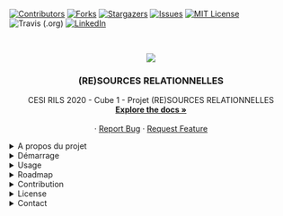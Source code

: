 [![Contributors][contributors-shield]][contributors-url]
[![Forks][forks-shield]][forks-url]
[![Stargazers][stars-shield]][stars-url]
[![Issues][issues-shield]][issues-url]
[![MIT License][license-shield]][license-url]
![Travis (.org)](https://img.shields.io/travis/BoisselNicolas/RESOURCES-RELATIONNELLES?style=for-the-badge)
[![LinkedIn][linkedin-shield]][linkedin-url]



<!-- PROJECT LOGO -->
<br />
<p align="center">
  <a href="https://github.com/othneildrew/Best-README-Template">
    <img src="https://ecole-alternance.cesi.fr/wp-content/themes/cesi/static/logo/ecole-alternance.svg">
  </a>

  <h3 align="center">(RE)SOURCES RELATIONNELLES</h3>

  <p align="center">
    CESI RILS 2020 - Cube 1 - Projet (RE)SOURCES RELATIONNELLES
    <br />
    <a href="https://github.com/othneildrew/Best-README-Template"><strong>Explore the docs »</strong></a>
    <br />
    <br />
    ·
    <a href="https://github.com/BoisselNicolas/RESOURCES-RELATIONNELLES/issues">Report Bug</a>
    ·
    <a href="https://github.com/BoisselNicolas/RESOURCES-RELATIONNELLES/issues">Request Feature</a>
  </p>
</p>



<details>
  <summary>A propos du projet</summary>

[![Product Name Screen Shot][product-screenshot]](https://example.com)


There are many great README templates available on GitHub, however, I didn't find one that really suit my needs so I created this enhanced one. I want to create a README template so amazing that it'll be the last one you ever need -- I think this is it.

Here's why:
* Your time should be focused on creating something amazing. A project that solves a problem and helps others
* You shouldn't be doing the same tasks over and over like creating a README from scratch
* You should element DRY principles to the rest of your life :smile:

Of course, no one template will serve all projects since your needs may be different. So I'll be adding more in the near future. You may also suggest changes by forking this repo and creating a pull request or opening an issue. Thanks to all the people have have contributed to expanding this template!

A list of commonly used resources that I find helpful are listed in the acknowledgements.

### Développé avec

This section should list any major frameworks that you built your project using. Leave any add-ons/plugins for the acknowledgements section. Here are a few examples.

* IONIC
* Vue JS
* Express JS
* MongoDB
</details>

<details>
   <summary>Démarrage</summary>


This is an example of how you may give instructions on setting up your project locally.
To get a local copy up and running follow these simple example steps.

### Pré-requis

 - MongoDB
 - node
 - npm


### Installation

1. Cloner le repo

```
$ git clone git@github.com:BoisselNicolas/RESOURCES-RELATIONNELLES.git
```
2. Installation les paquets de notre API

```
$ cd ravenclaw/server/
$ npm install
```

3. Installer les paquets nécessaire à IONIC

```
$ cd ravenclaw/Cube/
$ npm install
```
</details>
 <details>
 <summary>Usage</summary>

1. Démarrer l'API

```
$ cd ravenclaw/server/
$ node server.js
```

2. Démarrer IONIC
```
$ cd ravenclaw/Cube/
$ ionic serve
```
</details>
<details>
  <summary>Roadmap</summary>


See the [open issues](https://github.com/BoisselNicolas/RESOURCES-RELATIONNELLES/issues) for a list of proposed features (and known issues).

</details>
<details>
  <summary>Contribution</summary>
 

Contributions are what make the open source community such an amazing place to be learn, inspire, and create. Any contributions you make are **greatly appreciated**.

1. Fork the Project
2. Create your Feature Branch (`git checkout -b feature/AmazingFeature`)
3. Commit your Changes (`git commit -m 'Add some AmazingFeature'`)
4. Push to the Branch (`git push origin feature/AmazingFeature`)
5. Open a Pull Request

</details>
<details>
  <summary>License</summary>
 

Distributé sous licence OpenGL-3.0. See `LICENSE` for more information.

</details>
<details>
  <summary>Contact</summary>

Boissel Nicolas - ncboissel@gmail.com

Project Link: [https://github.com/BoisselNicolas/RESOURCES-RELATIONNELLES/](https://github.com/BoisselNicolas/RESOURCES-RELATIONNELLES/)


</details>





<!-- MARKDOWN LINKS & IMAGES -->
<!-- https://www.markdownguide.org/basic-syntax/#reference-style-links -->


[contributors-shield]: https://img.shields.io/github/contributors/BoisselNicolas/RESOURCES-RELATIONNELLES.svg?style=for-the-badge
[contributors-url]: https://github.com/BoisselNicolas/RESOURCES-RELATIONNELLES/graphs/contributors
[forks-shield]: https://img.shields.io/github/forks/BoisselNicolas/RESOURCES-RELATIONNELLES.svg?style=for-the-badge
[forks-url]: https://github.com/BoisselNicolas/RESOURCES-RELATIONNELLES/network/members
[stars-shield]: https://img.shields.io/github/stars/BoisselNicolas/RESOURCES-RELATIONNELLES.svg?style=for-the-badge
[stars-url]: https://github.com/BoisselNicolas/RESOURCES-RELATIONNELLES/stargazers
[issues-shield]: https://img.shields.io/github/issues/BoisselNicolas/RESOURCES-RELATIONNELLES.svg?style=for-the-badge
[issues-url]: https://github.com/BoisselNicolas/RESOURCES-RELATIONNELLES/issues
[license-shield]: https://img.shields.io/github/license/BoisselNicolas/RESOURCES-RELATIONNELLES.svg?style=for-the-badge
[license-url]: https://github.com/BoisselNicolas/RESOURCES-RELATIONNELLES/blob/master/LICENSE.txt
[linkedin-shield]: https://img.shields.io/badge/-LinkedIn-black.svg?style=for-the-badge&logo=linkedin&colorB=555
[linkedin-url]: https://www.linkedin.com/in/nicolas-boissel-410067129/
[product-screenshot]: https://www.bypeople.com/wp-content/uploads/2019/01/travel-mobile-app-template.png

